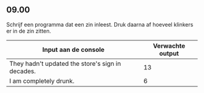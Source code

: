 ## 09.00
Schrijf een programma dat een zin inleest. Druk daarna af hoeveel klinkers er in de zin zitten.

| Input aan de console | Verwachte output |
|----------------------|------------------|
| They hadn't updated the store's sign in decades. | 13 |
| I am completely drunk. | 6 |